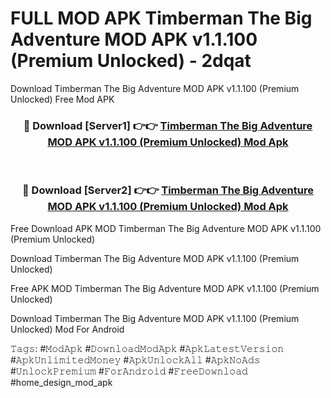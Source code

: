 # FULL MOD APK Timberman The Big Adventure MOD APK v1.1.100 (Premium Unlocked) - 2dqat
Download Timberman The Big Adventure MOD APK v1.1.100 (Premium Unlocked) Free Mod APK

<div align="center">
<h3>🔴 Download [Server1] 👉👉 <a href="https://apk-comot.site?title=Timberman_The_Big_Adventure_MOD_APK_v1.1.100_(Premium_Unlocked)">Timberman The Big Adventure MOD APK v1.1.100 (Premium Unlocked) Mod Apk</a></h3><br>

<h3>🔴 Download [Server2] 👉👉 <a href="https://apk-comot.site?title=Timberman_The_Big_Adventure_MOD_APK_v1.1.100_(Premium_Unlocked)">Timberman The Big Adventure MOD APK v1.1.100 (Premium Unlocked) Mod Apk</a></h3>
</div>


Free Download APK MOD Timberman The Big Adventure MOD APK v1.1.100 (Premium Unlocked)

Download Timberman The Big Adventure MOD APK v1.1.100 (Premium Unlocked) 

Free APK MOD Timberman The Big Adventure MOD APK v1.1.100 (Premium Unlocked) 

Download Timberman The Big Adventure MOD APK v1.1.100 (Premium Unlocked) Mod For Android

𝚃𝚊𝚐𝚜: #𝙼𝚘𝚍𝙰𝚙𝚔 #𝙳𝚘𝚠𝚗𝚕𝚘𝚊𝚍𝙼𝚘𝚍𝙰𝚙𝚔 #𝙰𝚙𝚔𝙻𝚊𝚝𝚎𝚜𝚝𝚅𝚎𝚛𝚜𝚒𝚘𝚗 #𝙰𝚙𝚔𝚄𝚗𝚕𝚒𝚖𝚒𝚝𝚎𝚍𝙼𝚘𝚗𝚎𝚢 #𝙰𝚙𝚔𝚄𝚗𝚕𝚘𝚌𝚔𝙰𝚕𝚕 #𝙰𝚙𝚔𝙽𝚘𝙰𝚍𝚜 #𝚄𝚗𝚕𝚘𝚌𝚔𝙿𝚛𝚎𝚖𝚒𝚞𝚖 #𝙵𝚘𝚛𝙰𝚗𝚍𝚛𝚘𝚒𝚍 #𝙵𝚛𝚎𝚎𝙳𝚘𝚠𝚗𝚕𝚘𝚊𝚍 #home_design_mod_apk